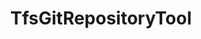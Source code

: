 ---
optionsClassName: TfsGitRepositoryToolOptions
optionsClassFullName: MigrationTools.Tools.TfsGitRepositoryToolOptions
configurationSamples:
- name: defaults
  order: 2
  description: 
  code: >-
    {
      "MigrationTools": {
        "Version": "16.0",
        "CommonTools": {
          "TfsGitRepositoryTool": {
            "Enabled": "True",
            "Mappings": null
          }
        }
      }
    }
  sampleFor: MigrationTools.Tools.TfsGitRepositoryToolOptions
- name: sample
  order: 1
  description: 
  code: >-
    {
      "MigrationTools": {
        "Version": "16.0",
        "CommonTools": {
          "TfsGitRepositoryTool": {
            "Enabled": "True",
            "Mappings": {
              "RepoInSource": "RepoInTarget"
            }
          }
        }
      }
    }
  sampleFor: MigrationTools.Tools.TfsGitRepositoryToolOptions
- name: classic
  order: 3
  description: 
  code: >-
    {
      "$type": "TfsGitRepositoryToolOptions",
      "Enabled": true,
      "ShouldDropChangedSetLinks": false,
      "Mappings": {
        "RepoInSource": "RepoInTarget"
      }
    }
  sampleFor: MigrationTools.Tools.TfsGitRepositoryToolOptions
description: missing XML code comments
className: TfsGitRepositoryTool
typeName: Tools
architecture: 
options:
- parameterName: Enabled
  type: Boolean
  description: If set to `true` then the tool will run. Set to `false` and the processor will not run.
  defaultValue: missing XML code comments
- parameterName: Mappings
  type: Dictionary
  description: Dictionary mapping source repository names to target repository names. Used to update Git repository links and references in work items during migration.
  defaultValue: '{}'
- parameterName: ShouldDropChangedSetLinks
  type: Boolean
  description: When set to true, changeset links in work items will be removed during migration to prevent broken links when repositories are not migrated.
  defaultValue: missing XML code comments
status: missing XML code comments
processingTarget: missing XML code comments
classFile: src/MigrationTools.Clients.TfsObjectModel/Tools/TfsGitRepositoryToolOptions.cs
optionsClassFile: src/MigrationTools.Clients.TfsObjectModel/Tools/TfsGitRepositoryToolOptions.cs

redirectFrom:
- /Reference/Tools/TfsGitRepositoryToolOptions/
layout: reference
toc: true
permalink: /Reference/Tools/TfsGitRepositoryTool/
title: TfsGitRepositoryTool
categories:
- Tools
- 
topics:
- topic: notes
  path: ../../docs/Reference/Tools/TfsGitRepositoryTool-notes.md
  exists: false
  markdown: ''
- topic: introduction
  path: ../../docs/Reference/Tools/TfsGitRepositoryTool-introduction.md
  exists: false
  markdown: ''

---